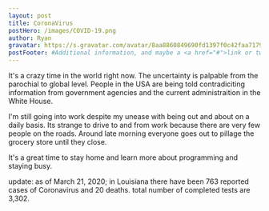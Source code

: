 ```yaml
---
layout: post
title: CoronaVirus
postHero: /images/COVID-19.png
author: Ryan 
gravatar: https://s.gravatar.com/avatar/8aa8860849690fd1397f0c42faa71795?s=80
postFooter: #Additional information, and maybe a <a href="#">link or two</a>
---
```

It's a crazy time in the world right now. The uncertainty is palpable from the parochial to global level. People in the USA are being told contradiciting information from government agencies and the current administraition in the White House. 

I'm still going into work despite my unease with being out and about on a daily basis. Its strange to drive to and from work because there are very few people on the roads. Around late morning everyone goes out to pillage the grocery store until they close. 

It's a great time to stay home and learn more about programming and staying busy. 

update: as of March 21, 2020;
in Louisiana there have been 763 reported cases of Coronavirus and 20 deaths. total number of completed tests are 3,302. 
